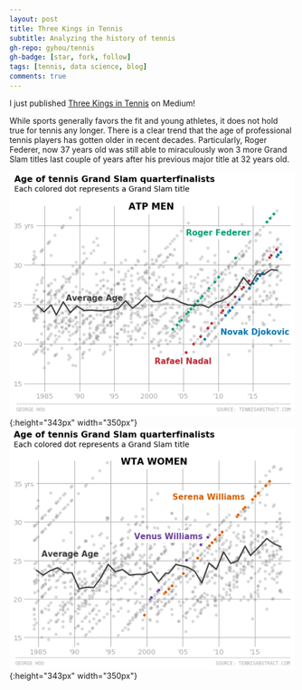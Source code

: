 ```yaml
---
layout: post
title: Three Kings in Tennis
subtitle: Analyzing the history of tennis
gh-repo: gyhou/tennis
gh-badge: [star, fork, follow]
tags: [tennis, data science, blog]
comments: true
---
```

I just published [Three Kings in Tennis](https://link.medium.com/FCvjpknrSX) on Medium! 

While sports generally favors the fit and young athletes, it does not hold true for tennis any longer. There is a clear trend that the age of professional tennis players has gotten older in recent decades. Particularly, Roger Federer, now 37 years old was still able to miraculously won 3 more Grand Slam titles last couple of years after his previous major title at 32 years old.

![grand slam_ATP age](/img/ATP_age.png){:height="343px" width="350px"}![grand slam_WTA age](/img/WTA_age.png){:height="343px" width="350px"}
